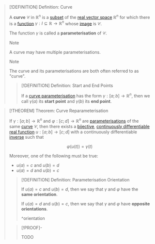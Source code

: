 >[!DEFINITION] Definition: Curve
>
>A **curve** $\mathcal{C}$ in $\mathbb{R}^n$ is a [subset](../../../Set%20Theory/Subset.md) of the [real vector space](../../../Algebra/Linear%20Algebra/Matrices/Row%20&%20Column%20Vectors/Real%20Vectors/Structure%20of%20the%20Real%20Vector%20Space.md) $\mathbb{R}^n$ for which there is a [function](../../../Analysis/Vector%20Analysis/Curve%20Parameterisation/Curve%20Parameterisation.md) $\gamma: I \subseteq \mathbb{R} \to \mathbb{R}^n$ whose [image](../../Analysis/Functions/Function.md) is $\mathcal{C}$.
>
>The function $\gamma$ is called a **parameterisation** of $\mathcal{C}$.
>
>>[!NOTE]
>>
>>A curve may have multiple parameterisations.
>>
>
>>[!NOTE]
>>
>>The curve and its parameterisations are both often referred to as "curve".
>
>>[!DEFINITION] Definition: Start and End Points
>>
>>If a [curve parameterisation](Curve.md) has the form $\gamma: [a;b] \to \mathbb{R}^n$, then we call $\gamma(a)$ its **start point** and $\gamma(b)$ its **end point**.
>>
>

>[!THEOREM] Theorem: Curve Reparameterisation
>
>If $\gamma: [a;b] \to \mathbb{R}^n$ and $\varphi: [c;d] \to \mathbb{R}^n$ are [parameterisations](../../../Analysis/Vector%20Analysis/Curve%20Parameterisation/Curve%20Parameterisation.md) of the same [curve](Curve.md) $\mathcal{C}$, then there exists a [bijective](../../Analysis/Functions/Injection,%20Surjection,%20Bijection.md), [continuously differentiable real function](../../../Analysis/Real%20Analysis/Differentiation/Differentiability%20of%20Real%20Functions.md) $u: [a;b] \to [c;d]$ with a continuously differentiable [inverse](../../Analysis/Functions/Inverse%20Function.md) such that
>
>$$\varphi(u(t)) = \gamma(t)$$
>
>Moreover, one of the following must be true:
>
>- $u(a) = c$ and $u(b) = d$
>- $u(a) = d$ and $u(b) = c$
>
>>[!DEFINITION] Definition: Parameterisation Orientation
>>
>>If $u(a) = c$ and $u(b) = d$, then we say that $\gamma$ and $\varphi$ have the **same orientation**.
>>
>>If $u(a) = d$ and $u(b) = c$, then we say that $\gamma$ and $\varphi$ have **opposite orientations**.
>>
>>^orientation
>
>>[!PROOF]-
>>
>>TODO
>>
>

>